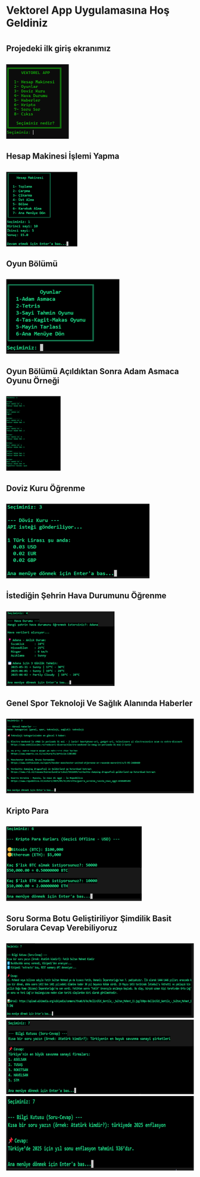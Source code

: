 <h1> Vektorel App Uygulamasına Hoş Geldiniz<h1>

<h2>Projedeki ilk giriş ekranımız <h2>
<img src="projeanlatım\Ekran görüntüsü 2025-05-31 114056.png" height="200">

<h2>Hesap Makinesi İşlemi Yapma <h2>
<img src="projeanlatım\Ekran görüntüsü 2025-05-31 114916.png" height="200">

<h2>Oyun Bölümü <h2>
<img src="projeanlatım\Ekran görüntüsü 2025-05-31 120828.png" height="200">

<h2>Oyun Bölümü Açıldıktan Sonra Adam Asmaca Oyunu Örneği<h2>
<img src="projeanlatım\Ekran görüntüsü 2025-05-31 121203.png" height="200">

<h2>Doviz Kuru Öğrenme <h2>
<img src="projeanlatım\Ekran görüntüsü 2025-05-31 121650.png" height="200">

<h2>İstediğin Şehrin Hava Durumunu Öğrenme <h2>
<img src="projeanlatım\Ekran görüntüsü 2025-05-31 122025.png" height="200">

<h2>Genel Spor Teknoloji Ve Sağlık Alanında Haberler <h2>
<img src="projeanlatım\Ekran görüntüsü 2025-05-31 123038.png" height="200">

<h2>Kripto Para<h2>
<img src="projeanlatım\Ekran görüntüsü 2025-05-31 123522.png" height="200">

<h2>Soru Sorma Botu Geliştiriliyor Şimdilik Basit Sorulara Cevap Verebiliyoruz<h2>
<img src="projeanlatım\Ekran görüntüsü 2025-05-31 123727.png" height="200">
<img src="projeanlatım\Ekran görüntüsü 2025-05-31 123944.png" height="200">
<img src="projeanlatım\Ekran görüntüsü 2025-05-31 124057.png" height="200">



